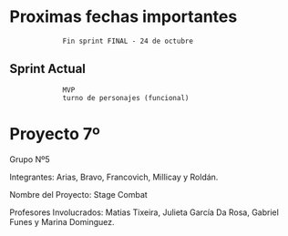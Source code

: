 # Proximas fechas importantes 
                 Fin sprint FINAL - 24 de octubre

## Sprint Actual
                 
                 MVP
                 turno de personajes (funcional)
                 

# Proyecto 7º

Grupo Nº5

Integrantes: Arias, Bravo, Francovich, Millicay y Roldán.

Nombre del Proyecto: Stage Combat

Profesores Involucrados: Matias Tixeira, Julieta García Da Rosa, Gabriel Funes y Marina Dominguez.
